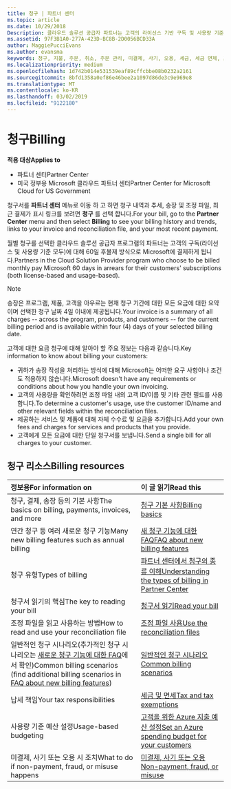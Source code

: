```yaml
---
title: 청구 | 파트너 센터
ms.topic: article
ms.date: 10/29/2018
Description: 클라우드 솔루션 공급자 파트너는 고객의 라이선스 기반 구독 및 사용량 기준 구독에 대해 60일 후불제 방식으로 Microsoft에 결제하게 됩니다.
ms.assetid: 97F3B1A0-277A-423D-BC8B-2D0056BCD33A
author: MaggiePucciEvans
ms.author: evansma
keywords: 청구, 지불, 주문, 취소, 주문 관리, 미결제, 사기, 오용, 세금, 세금 면제, 조정 파일
ms.localizationpriority: medium
ms.openlocfilehash: 1d742b014e531539eaf89cffcbbe08b0232a2161
ms.sourcegitcommit: 8bfd1358a0ef86e46bee2a1097d86de3c9e969e8
ms.translationtype: MT
ms.contentlocale: ko-KR
ms.lasthandoff: 03/02/2019
ms.locfileid: "9122180"
---
```

# <a name="billing"></a><span data-ttu-id="ce27e-104">청구</span><span class="sxs-lookup"><span data-stu-id="ce27e-104">Billing</span></span>

**<span data-ttu-id="ce27e-105">적용 대상</span><span class="sxs-lookup"><span data-stu-id="ce27e-105">Applies to</span></span>**

-  <span data-ttu-id="ce27e-106">파트너 센터</span><span class="sxs-lookup"><span data-stu-id="ce27e-106">Partner Center</span></span>
-  <span data-ttu-id="ce27e-107">미국 정부용 Microsoft 클라우드 파트너 센터</span><span class="sxs-lookup"><span data-stu-id="ce27e-107">Partner Center for Microsoft Cloud for US Government</span></span>
 
 
<span data-ttu-id="ce27e-108">청구서를 **파트너 센터** 메뉴로 이동 하 고 하면 청구 내역과 추세, 송장 및 조정 파일, 최근 결제가 표시 링크를 보려면 **청구** 를 선택 합니다.</span><span class="sxs-lookup"><span data-stu-id="ce27e-108">For your bill, go to the **Partner Center** menu and then select **Billing** to see your billing history and trends, links to your invoice and reconciliation file, and your most recent payment.</span></span>

<span data-ttu-id="ce27e-109">월별 청구를 선택한 클라우드 솔루션 공급자 프로그램의 파트너는 고객의 구독(라이선스 및 사용량 기준 모두)에 대해 60일 후불제 방식으로 Microsoft에 결제하게 됩니다.</span><span class="sxs-lookup"><span data-stu-id="ce27e-109">Partners in the Cloud Solution Provider program who choose to be billed monthly pay Microsoft 60 days in arrears for their customers' subscriptions (both license-based and usage-based).</span></span>

> [!NOTE]  
> <span data-ttu-id="ce27e-110">송장은 프로그램, 제품, 고객을 아우르는 현재 청구 기간에 대한 모든 요금에 대한 요약이며 선택한 청구 날짜 4일 이내에 제공됩니다.</span><span class="sxs-lookup"><span data-stu-id="ce27e-110">Your invoice is a summary of all charges -- across the program, products, and customers -- for the current billing period and is available within four (4) days of your selected billing date.</span></span>

<span data-ttu-id="ce27e-111">고객에 대한 요금 청구에 대해 알아야 할 주요 정보는 다음과 같습니다.</span><span class="sxs-lookup"><span data-stu-id="ce27e-111">Key information to know about billing your customers:</span></span>

-   <span data-ttu-id="ce27e-112">귀하가 송장 작성을 처리하는 방식에 대해 Microsoft는 어떠한 요구 사항이나 조건도 적용하지 않습니다.</span><span class="sxs-lookup"><span data-stu-id="ce27e-112">Microsoft doesn't have any requirements or conditions about how you handle your own invoicing.</span></span>
-   <span data-ttu-id="ce27e-113">고객의 사용량을 확인하려면 조정 파일 내의 고객 ID/이름 및 기타 관련 필드를 사용합니다.</span><span class="sxs-lookup"><span data-stu-id="ce27e-113">To determine a customer's usage, use the customer ID/name and other relevant fields within the reconciliation files.</span></span>
-   <span data-ttu-id="ce27e-114">제공하는 서비스 및 제품에 대해 자체 수수료 및 요금을 추가합니다.</span><span class="sxs-lookup"><span data-stu-id="ce27e-114">Add your own fees and charges for services and products that you provide.</span></span>
-   <span data-ttu-id="ce27e-115">고객에게 모든 요금에 대한 단일 청구서를 보냅니다.</span><span class="sxs-lookup"><span data-stu-id="ce27e-115">Send a single bill for all charges to your customer.</span></span>

## <a name="billing-resources"></a><span data-ttu-id="ce27e-116">청구 리소스</span><span class="sxs-lookup"><span data-stu-id="ce27e-116">Billing resources</span></span>
|**<span data-ttu-id="ce27e-117">정보용</span><span class="sxs-lookup"><span data-stu-id="ce27e-117">For information on</span></span>**   |**<span data-ttu-id="ce27e-118">이 글 읽기</span><span class="sxs-lookup"><span data-stu-id="ce27e-118">Read this</span></span>**    |
|:-----------------------------|:-----------------|
|<span data-ttu-id="ce27e-119">청구, 결제, 송장 등의 기본 사항</span><span class="sxs-lookup"><span data-stu-id="ce27e-119">The basics on billing, payments, invoices, and  more</span></span>   |[<span data-ttu-id="ce27e-120">청구 기본 사항</span><span class="sxs-lookup"><span data-stu-id="ce27e-120">Billing basics</span></span>](billing-basics.md)
|<span data-ttu-id="ce27e-121">연간 청구 등 여러 새로운 청구 기능</span><span class="sxs-lookup"><span data-stu-id="ce27e-121">Many new billing features such as annual billing</span></span>   |[<span data-ttu-id="ce27e-122">새 청구 기능에 대한 FAQ</span><span class="sxs-lookup"><span data-stu-id="ce27e-122">FAQ about new billing features</span></span>](faq-about-new-billing-features.md)|
|<span data-ttu-id="ce27e-123">청구 유형</span><span class="sxs-lookup"><span data-stu-id="ce27e-123">Types of billing</span></span>   |[<span data-ttu-id="ce27e-124">파트너 센터에서 청구의 종류 이해</span><span class="sxs-lookup"><span data-stu-id="ce27e-124">Understanding the types of billing in Partner Center</span></span>](billing-different-types.md)   |
|<span data-ttu-id="ce27e-125">청구서 읽기의 핵심</span><span class="sxs-lookup"><span data-stu-id="ce27e-125">The key to reading your bill</span></span>   |[<span data-ttu-id="ce27e-126">청구서 읽기</span><span class="sxs-lookup"><span data-stu-id="ce27e-126">Read your bill</span></span>](read-your-bill.md)   |
|<span data-ttu-id="ce27e-127">조정 파일을 읽고 사용하는 방법</span><span class="sxs-lookup"><span data-stu-id="ce27e-127">How to read and use your reconciliation file</span></span>   |[<span data-ttu-id="ce27e-128">조정 파일 사용</span><span class="sxs-lookup"><span data-stu-id="ce27e-128">Use the reconciliation files</span></span>](use-the-reconciliation-files.md)|
|<span data-ttu-id="ce27e-129">일반적인 청구 시나리오(추가적인 청구 시나리오는 [새로운 청구 기능에 대한 FAQ](faq-about-new-billing-features.md)에서 확인)</span><span class="sxs-lookup"><span data-stu-id="ce27e-129">Common billing scenarios (find additional billing scenarios in [FAQ about new billing features](faq-about-new-billing-features.md))</span></span>|[<span data-ttu-id="ce27e-130">일반적인 청구 시나리오</span><span class="sxs-lookup"><span data-stu-id="ce27e-130">Common billing scenarios</span></span>](common-billing-scenarios.md)|
|<span data-ttu-id="ce27e-131">납세 책임</span><span class="sxs-lookup"><span data-stu-id="ce27e-131">Your tax responsibilities</span></span>   | [<span data-ttu-id="ce27e-132">세금 및 면세</span><span class="sxs-lookup"><span data-stu-id="ce27e-132">Tax and tax exemptions</span></span>](tax-and-tax-exemptions.md)|
|<span data-ttu-id="ce27e-133">사용량 기준 예산 설정</span><span class="sxs-lookup"><span data-stu-id="ce27e-133">Usage-based budgeting</span></span>    |[<span data-ttu-id="ce27e-134">고객을 위한 Azure 지출 예산 설정</span><span class="sxs-lookup"><span data-stu-id="ce27e-134">Set an Azure spending budget for your customers</span></span>](set-an-azure-spending-budget-for-your-customers.md)|
|<span data-ttu-id="ce27e-135">미결제, 사기 또는 오용 시 조치</span><span class="sxs-lookup"><span data-stu-id="ce27e-135">What to do if non-payment, fraud, or misuse happens</span></span>   |[<span data-ttu-id="ce27e-136">미결제, 사기 또는 오용</span><span class="sxs-lookup"><span data-stu-id="ce27e-136">Non-payment, fraud, or misuse</span></span>](non-payment--fraud--or-misuse.md)|




















